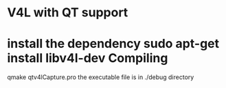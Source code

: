 V4L with QT support
===
install the dependency
sudo apt-get install libv4l-dev
Compiling
===
qmake  qtv4lCapture.pro
the executable file is in ./debug directory

